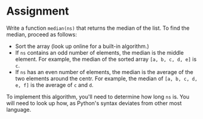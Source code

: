 # Assignment

Write a function `median(ns)` that returns the median of the list. To find the median, proceed as follows:

* Sort the array (look up online for a built-in algorithm.)
* If `ns` contains an odd number of elements, the median is the middle element. For example, the median of the sorted array `[a, b, c, d, e]` is `c`.
* If `ns` has an even number of elements, the median is the average of the two elements around the centr. For example, the median of `[a, b, c, d, e, f]` is the average of `c` and `d`.

To implement this algorithm, you'll need to determine how long `ns` is.
You will need to look up how, as Python's syntax deviates from other most language.
